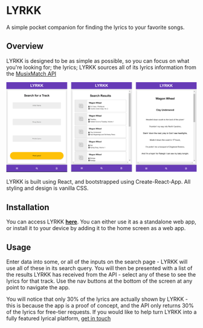 # LYRKK

A simple pocket companion for finding the lyrics to your favorite songs.

## Overview

LYRKK is designed to be as simple as possible, so you can focus on what you're looking for; the lyrics;  LYRKK sources all of its lyrics information from the [MusixMatch API](http://developer.musixmatch.com)

![Screenshots](src/screens.jpg)

LYRKK is built using React, and bootstrapped using Create-React-App.  All styling and design is vanilla CSS.

## Installation

You can access LYRKK [**here**](https://lyrkk.netlify.com).  You can either use it as a standalone web app, or install it to your device by adding it to the home screen as a web app.

## Usage

Enter data into some, or all of the inputs on the search page - LYRKK will use all of these in its search query.  You will then be presented with a list of the results LYRKK has received from the API - select any of these to see the lyrics for that track.  Use the nav buttons at the bottom of the screen at any point to navigate the app.

You will notice that only 30% of the lyrics are actually shown by LYRKK - this is because the app is a proof of concept, and the API only returns 30% of the lyrics for free-tier requests.  If you would like to help turn LYRKK into a fully featured lyrical platform, [get in touch](mailto:matt@mattchapman.io)
